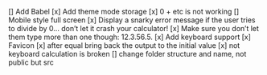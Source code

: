 [] Add Babel
[x] Add theme mode storage
[x] 0 + etc is not working
[] Mobile style full screen
[x] Display a snarky error message if the user tries to divide by 0… don’t let it crash your calculator!
[x] Make sure you don’t let them type more than one though: 12.3.56.5.
[x] Add keyboard support
[x] Favicon
[x] after equal bring back the output to the initial value
[x] not keyboard calculation is broken
[] change folder structure and name, not public but src
